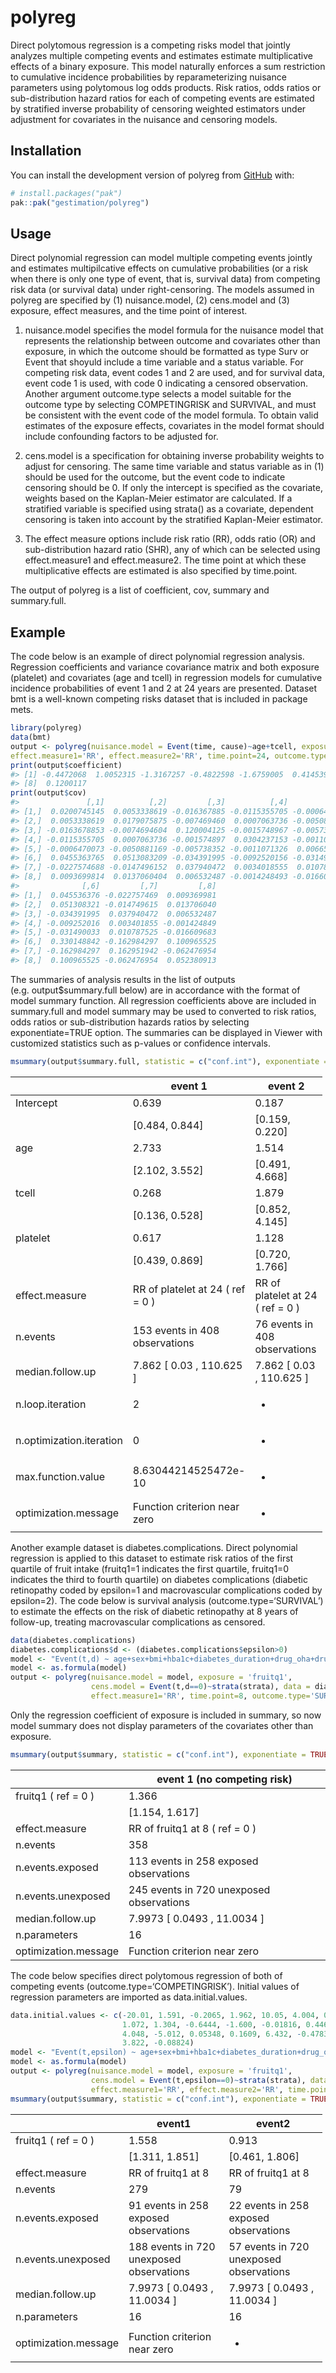 
<!-- README.md is generated from README.Rmd. Please edit that file -->

# polyreg

<!-- badges: start -->
<!-- badges: end -->

Direct polytomous regression is a competing risks model that jointly
analyzes multiple competing events and estimates estimate multiplicative
effects of a binary exposure. This model naturally enforces a sum
restriction to cumulative incidence probabilities by reparameterizing
nuisance parameters using polytomous log odds products. Risk ratios,
odds ratios or sub-distribution hazard ratios for each of competing
events are estimated by stratified inverse probability of censoring
weighted estimators under adjustment for covariates in the nuisance and
censoring models.

## Installation

You can install the development version of polyreg from
[GitHub](https://github.com/) with:

``` r
# install.packages("pak")
pak::pak("gestimation/polyreg")
```

## Usage

Direct polynomial regression can model multiple competing events jointly
and estimates multipilcative effects on cumulative probabilities (or a
risk when there is only one type of event, that is, survival data) from
competing risk data (or survival data) under right-censoring. The models
assumed in polyreg are specified by (1) nuisance.model, (2) cens.model
and (3) exposure, effect measures, and the time point of interest.

1)  nuisance.model specifies the model formula for the nuisance model
    that represents the relationship between outcome and covariates
    other than exposure, in which the outcome should be formatted as
    type Surv or Event that shoyuld include a time variable and a status
    variable. For competing risk data, event codes 1 and 2 are used, and
    for survival data, event code 1 is used, with code 0 indicating a
    censored observation. Another argument outcome.type selects a model
    suitable for the outcome type by selecting COMPETINGRISK and
    SURVIVAL, and must be consistent with the event code of the model
    formula. To obtain valid estimates of the exposure effects,
    covariates in the model format should include confounding factors to
    be adjusted for.

2)  cens.model is a specification for obtaining inverse probability
    weights to adjust for censoring. The same time variable and status
    variable as in (1) should be used for the outcome, but the event
    code to indicate censoring should be 0. If only the intercept is
    specified as the covariate, weights based on the Kaplan-Meier
    estimator are calculated. If a stratified variable is specified
    using strata() as a covariate, dependent censoring is taken into
    account by the stratified Kaplan-Meier estimator.

3)  The effect measure options include risk ratio (RR), odds ratio (OR)
    and sub-distribution hazard ratio (SHR), any of which can be
    selected using effect.measure1 and effect.measure2. The time point
    at which these multiplicative effects are estimated is also
    specified by time.point.

The output of polyreg is a list of coefficient, cov, summary and
summary.full.

## Example

The code below is an example of direct polynomial regression analysis.
Regression coefficients and variance covariance matrix and both exposure
(platelet) and covariates (age and tcell) in regression models for
cumulative incidence probabilities of event 1 and 2 at 24 years are
presented. Dataset bmt is a well-known competing risks dataset that is
included in package mets.

``` r
library(polyreg)
data(bmt)
output <- polyreg(nuisance.model = Event(time, cause)~age+tcell, exposure = 'platelet', cens.model = Event(time,cause==0)~+1, data = bmt, 
effect.measure1='RR', effect.measure2='RR', time.point=24, outcome.type='COMPETINGRISK')
print(output$coefficient)
#> [1] -0.4472068  1.0052315 -1.3167257 -0.4822598 -1.6759005  0.4145390  0.6308143
#> [8]  0.1200117
print(output$cov)
#>               [,1]          [,2]         [,3]          [,4]          [,5]
#> [1,]  0.0200745145  0.0053338619 -0.016367885 -0.0115355705 -0.0006470073
#> [2,]  0.0053338619  0.0179075875 -0.007469460  0.0007063736 -0.0050881169
#> [3,] -0.0163678853 -0.0074694604  0.120004125 -0.0015748967 -0.0057383515
#> [4,] -0.0115355705  0.0007063736 -0.001574897  0.0304237153 -0.0011071326
#> [5,] -0.0006470073 -0.0050881169 -0.005738352 -0.0011071326  0.0066535606
#> [6,]  0.0455363765  0.0513083209 -0.034391995 -0.0092520156 -0.0314900328
#> [7,] -0.0227574688 -0.0147496152  0.037940472  0.0034018555  0.0107875255
#> [8,]  0.0093699814  0.0137060404  0.006532487 -0.0014248493 -0.0166096829
#>              [,6]         [,7]         [,8]
#> [1,]  0.045536376 -0.022757469  0.009369981
#> [2,]  0.051308321 -0.014749615  0.013706040
#> [3,] -0.034391995  0.037940472  0.006532487
#> [4,] -0.009252016  0.003401855 -0.001424849
#> [5,] -0.031490033  0.010787525 -0.016609683
#> [6,]  0.330148842 -0.162984297  0.100965525
#> [7,] -0.162984297  0.162951942 -0.062476954
#> [8,]  0.100965525 -0.062476954  0.052380913
```

The summaries of analysis results in the list of outputs
(e.g. output\$summary.full below) are in accordance with the format of
model summary function. All regression coefficients above are included
in summary.full and model summary may be used to converted to risk
ratios, odds ratios or sub-distribution hazards ratios by selecting
exponentiate=TRUE option. The summaries can be displayed in Viewer with
customized statistics such as p-values or confidence intervals.

``` r
msummary(output$summary.full, statistic = c("conf.int"), exponentiate = TRUE)
```

<table style="width:99%;">
<colgroup>
<col style="width: 27%" />
<col style="width: 35%" />
<col style="width: 35%" />
</colgroup>
<thead>
<tr class="header">
<th></th>
<th>event 1</th>
<th>event 2</th>
</tr>
</thead>
<tbody>
<tr class="odd">
<td>Intercept</td>
<td>0.639</td>
<td>0.187</td>
</tr>
<tr class="even">
<td></td>
<td>[0.484, 0.844]</td>
<td>[0.159, 0.220]</td>
</tr>
<tr class="odd">
<td>age</td>
<td>2.733</td>
<td>1.514</td>
</tr>
<tr class="even">
<td></td>
<td>[2.102, 3.552]</td>
<td>[0.491, 4.668]</td>
</tr>
<tr class="odd">
<td>tcell</td>
<td>0.268</td>
<td>1.879</td>
</tr>
<tr class="even">
<td></td>
<td>[0.136, 0.528]</td>
<td>[0.852, 4.145]</td>
</tr>
<tr class="odd">
<td>platelet</td>
<td>0.617</td>
<td>1.128</td>
</tr>
<tr class="even">
<td></td>
<td>[0.439, 0.869]</td>
<td>[0.720, 1.766]</td>
</tr>
<tr class="odd">
<td>effect.measure</td>
<td>RR of platelet at 24 ( ref = 0 )</td>
<td>RR of platelet at 24 ( ref = 0 )</td>
</tr>
<tr class="even">
<td>n.events</td>
<td>153 events in 408 observations</td>
<td>76 events in 408 observations</td>
</tr>
<tr class="odd">
<td>median.follow.up</td>
<td>7.862 [ 0.03 , 110.625 ]</td>
<td>7.862 [ 0.03 , 110.625 ]</td>
</tr>
<tr class="even">
<td>n.loop.iteration</td>
<td>2</td>
<td><ul>
<li></li>
</ul></td>
</tr>
<tr class="odd">
<td>n.optimization.iteration</td>
<td>0</td>
<td><ul>
<li></li>
</ul></td>
</tr>
<tr class="even">
<td>max.function.value</td>
<td>8.63044214525472e-10</td>
<td><ul>
<li></li>
</ul></td>
</tr>
<tr class="odd">
<td>optimization.message</td>
<td>Function criterion near zero</td>
<td><ul>
<li></li>
</ul></td>
</tr>
</tbody>
</table>

Another example dataset is diabetes.complications. Direct polynomial
regression is applied to this dataset to estimate risk ratios of the
first quartile of fruit intake (fruitq1=1 indicates the first quartile,
fruitq1=0 indicates the third to fourth quartile) on diabetes
complications (diabetic retinopathy coded by epsilon=1 and macrovascular
complications coded by epsilon=2). The code below is survival analysis
(outcome.type=‘SURVIVAL’) to estimate the effects on the risk of
diabetic retinopathy at 8 years of follow-up, treating macrovascular
complications as censored.

``` r
data(diabetes.complications)
diabetes.complications$d <- (diabetes.complications$epsilon>0)
model <- "Event(t,d) ~ age+sex+bmi+hba1c+diabetes_duration+drug_oha+drug_insulin+sbp+ldl+hdl+tg+current_smoker+alcohol_drinker+ltpa"
model <- as.formula(model)
output <- polyreg(nuisance.model = model, exposure = 'fruitq1',
                  cens.model = Event(t,d==0)~strata(strata), data = diabetes.complications,
                  effect.measure1='RR', time.point=8, outcome.type='SURVIVAL')
```

Only the regression coefficient of exposure is included in summary, so
now model summary does not display parameters of the covariates other
than exposure.

``` r
msummary(output$summary, statistic = c("conf.int"), exponentiate = TRUE)
```

|                      | event 1 (no competing risk)              |
|----------------------|------------------------------------------|
| fruitq1 ( ref = 0 )  | 1.366                                    |
|                      | \[1.154, 1.617\]                         |
| effect.measure       | RR of fruitq1 at 8 ( ref = 0 )           |
| n.events             | 358                                      |
| n.events.exposed     | 113 events in 258 exposed observations   |
| n.events.unexposed   | 245 events in 720 unexposed observations |
| median.follow.up     | 7.9973 \[ 0.0493 , 11.0034 \]            |
| n.parameters         | 16                                       |
| optimization.message | Function criterion near zero             |

The code below specifies direct polytomous regression of both of
competing events (outcome.type=‘COMPETINGRISK’). Initial values of
regression parameters are imported as data.initial.values.

``` r
data.initial.values <- c(-20.01, 1.591, -0.2065, 1.962, 10.05, 4.004, 0.9624, 1.582, 2.414, -0.02140,
                         1.072, 1.304, -0.6444, -1.600, -0.01816, 0.4460, -29.25, 6.586, -1.090, 3.515,
                         4.048, -5.012, 0.05348, 0.1609, 6.432, -0.4783, -3.230, -4.135, 1.451, 0.04964,
                         3.822, -0.08824)
model <- "Event(t,epsilon) ~ age+sex+bmi+hba1c+diabetes_duration+drug_oha+drug_insulin+sbp+ldl+hdl+tg+current_smoker+alcohol_drinker+ltpa"
model <- as.formula(model)
output <- polyreg(nuisance.model = model, exposure = 'fruitq1',
                  cens.model = Event(t,epsilon==0)~strata(strata), data = diabetes.complications,
                  effect.measure1='RR', effect.measure2='RR', time.point=8, outcome.type='COMPETINGRISK', data.initial.values=data.initial.values)
msummary(output$summary, statistic = c("conf.int"), exponentiate = TRUE)
```

<table style="width:99%;">
<colgroup>
<col style="width: 21%" />
<col style="width: 39%" />
<col style="width: 38%" />
</colgroup>
<thead>
<tr class="header">
<th></th>
<th>event1</th>
<th>event2</th>
</tr>
</thead>
<tbody>
<tr class="odd">
<td>fruitq1 ( ref = 0 )</td>
<td>1.558</td>
<td>0.913</td>
</tr>
<tr class="even">
<td></td>
<td>[1.311, 1.851]</td>
<td>[0.461, 1.806]</td>
</tr>
<tr class="odd">
<td>effect.measure</td>
<td>RR of fruitq1 at 8</td>
<td>RR of fruitq1 at 8</td>
</tr>
<tr class="even">
<td>n.events</td>
<td>279</td>
<td>79</td>
</tr>
<tr class="odd">
<td>n.events.exposed</td>
<td>91 events in 258 exposed observations</td>
<td>22 events in 258 exposed observations</td>
</tr>
<tr class="even">
<td>n.events.unexposed</td>
<td>188 events in 720 unexposed observations</td>
<td>57 events in 720 unexposed observations</td>
</tr>
<tr class="odd">
<td>median.follow.up</td>
<td>7.9973 [ 0.0493 , 11.0034 ]</td>
<td>7.9973 [ 0.0493 , 11.0034 ]</td>
</tr>
<tr class="even">
<td>n.parameters</td>
<td>16</td>
<td>16</td>
</tr>
<tr class="odd">
<td>optimization.message</td>
<td>Function criterion near zero</td>
<td><ul>
<li></li>
</ul></td>
</tr>
</tbody>
</table>
